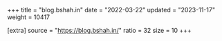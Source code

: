 +++
title = "blog.bshah.in"
date = "2022-03-22"
updated = "2023-11-17"
weight = 10417

[extra]
source = "https://blog.bshah.in/"
ratio = 32
size = 10
+++
